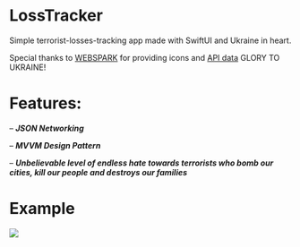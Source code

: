 # LossTracker
Simple terrorist-losses-tracking app made with SwiftUI and Ukraine in heart.

Special thanks to [WEBSPARK](https://www.webspark.com/) for providing icons and [API data](https://russianwarship.rip/)
GLORY TO UKRAINE!

# Features:

– ***JSON Networking***

– ***MVVM Design Pattern***

– ***Unbelievable level of endless hate towards terrorists who bomb our cities, kill our people and destroys our families***

# Example

![](https://github.com/llieusedie/LossTracker/blob/main/example.gif)
